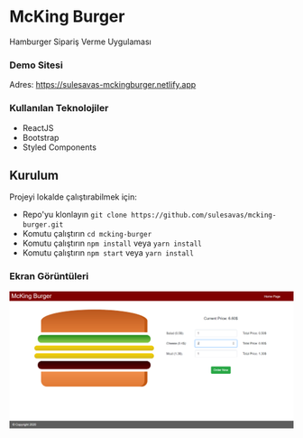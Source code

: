 # McKing Burger
Hamburger Sipariş Verme Uygulaması

### Demo Sitesi
 Adres: https://sulesavas-mckingburger.netlify.app

### Kullanılan Teknolojiler
- ReactJS
- Bootstrap
- Styled Components


## Kurulum

Projeyi lokalde çalıştırabilmek için: 

* Repo'yu klonlayın `git clone https://github.com/sulesavas/mcking-burger.git`
* Komutu çalıştırın `cd mcking-burger`
* Komutu çalıştırın `npm install` veya `yarn install`
* Komutu çalıştırın `npm start` veya `yarn install` 

### Ekran Görüntüleri

<div align="center">
  <img width="600" src="/screenshot.png">
</div>
